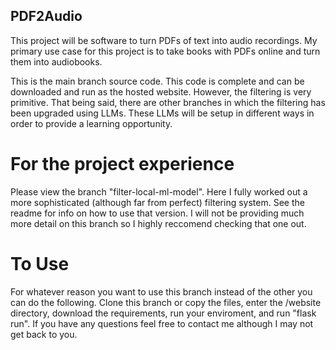 ## PDF2Audio
This project will be software to turn PDFs of text into audio recordings. My primary use case for this project is to take books with PDFs online and turn them into audiobooks.

This is the main branch source code. This code is complete and can be downloaded and run as the hosted website. However, the filtering is very primitive. That being said, there are other branches in which the filtering has been upgraded using LLMs. These LLMs will be setup in different ways in order to provide a learning opportunity.


# For the project experience

Please view the branch "filter-local-ml-model". Here I fully worked out a more sophisticated (although far from perfect) filtering system. See the readme for info on how to use that version. I will not be providing much more detail on this branch so I highly reccomend checking that one out.

# To Use

For whatever reason you want to use this branch instead of the other you can do the following. Clone this branch or copy the files, enter the /website directory, download the requirements, run your enviroment, and run "flask run". If you have any questions feel free to contact me although I may not get back to you.